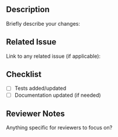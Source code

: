 ## Description

Briefly describe your changes:

## Related Issue

Link to any related issue (if applicable):

## Checklist

- [ ] Tests added/updated
- [ ] Documentation updated (if needed)

## Reviewer Notes

Anything specific for reviewers to focus on?

